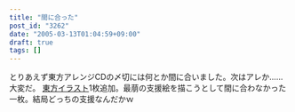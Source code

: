 ```yaml
---
title: "間に合った"
post_id: "3262"
date: "2005-03-13T01:04:59+09:00"
draft: true
tags: []
---
```



とりあえず東方アレンジCDの〆切には何とか間に合いました。次はアレか……大変だ。 [東方イラスト](https://danmaq.com/3261)1枚追加。最萠の支援絵を描こうとして間に合わなかった一枚。結局どっちの支援なんだかｗ
